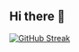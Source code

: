 ## Hi there 👋

[![GitHub Streak](https://streak-stats.demolab.com/?user=VictorHerdz10&theme=dark&hide_border=true&border_radius=10&locale=es)](https://git.io/streak-stats)
<!--
**VictorHerdz10/VictorHerdz10** is a ✨ _special_ ✨ repository because its `README.md` (this file) appears on your GitHub profile.

Here are some ideas to get you started:

- 🔭 I’m currently working on ...
- 🌱 I’m currently learning ...
- 👯 I’m looking to collaborate on ...
- 🤔 I’m looking for help with ...
- 💬 Ask me about ...
- 📫 How to reach me: ...
- 😄 Pronouns: ...
- ⚡ Fun fact: ...
-->
